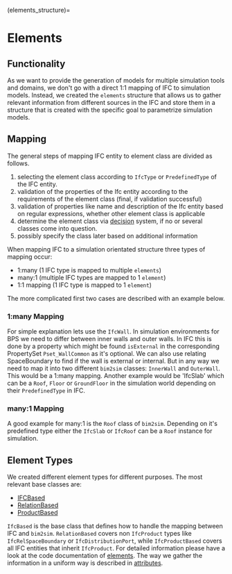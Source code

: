 (elements_structure)=

# Elements

## Functionality

As we want to provide the generation of models for multiple simulation tools and
domains, we don't go with a direct 1:1 mapping of IFC to simulation models.
Instead, we created the `elements` structure that allows us to gather relevant
information from different sources in the IFC and store them in a structure that
is created with the specific goal to parametrize simulation models.

## Mapping

The general steps of mapping IFC entity to element class are divided as follows.

1. selecting the element class according to `IfcType` or `PredefinedType` of the
   IFC
   entity.
2. validation of the properties of the Ifc entity according to the requirements
   of the element class (final, if validation successful)
3. validation of properties like name and description of the Ifc entity based on
   regular expressions, whether other element class is applicable
4. determine the element class via [decision](decisions) system, if no or
   several classes come into question.
5. possibly specify the class later based on additional information

When mapping IFC to a simulation orientated structure three types of mapping
occur:

* 1:many (1 IFC type is mapped to multiple `elements`)
* many:1 (multiple IFC types are mapped to 1 `element`)
* 1:1 mapping (1 IFC type is mapped to 1 `element`)

The more complicated first two cases are described with an example below.

### 1:many Mapping

For simple explanation lets use the `IfcWall`. In simulation environments for
BPS we need to differ between inner walls and outer walls. In IFC this is done
by a property which might be found `isExternal` in the corresponding
PropertySet `Pset_WallCommon` as it's optional. We can also use relating
SpaceBoundary to find if the wall is external or internal. But in any way we
need to map it into two different `bim2sim` classes: `InnerWall`
and `OuterWall`.
This would be a 1:many mapping. Another example would be 'IfcSlab' which can be
a `Roof`, `Floor` or `GroundFloor` in the simulation world depending on their
`PredefinedType` in IFC.

### many:1 Mapping

A good example for many:1 is the `Roof` class of `bim2sim`. Depending on it's
predefined type either the `IfcSlab` or `IfcRoof` can be a `Roof` instance for
simulation.

## Element Types

We created different element types for different purposes. The most relevant
base classes are:

* [IFCBased](IFCBased)
* [RelationBased](RelationBased)
* [ProductBased](ProductBased)

`IfcBased` is the base class that defines how to handle the mapping between IFC
and `bim2sim`.
`RelationBased` covers non `IfcProduct` types like `IfcRelSpaceBoundary`
or `IfcDistributionPort`, while `IfcProductBased` covers all IFC entities that
inherit `IfcProduct`.
For detailed information please have a look at the code documentation
of [elements](element). The way we gather the information in a uniform way is
described in [attributes](attributes).
